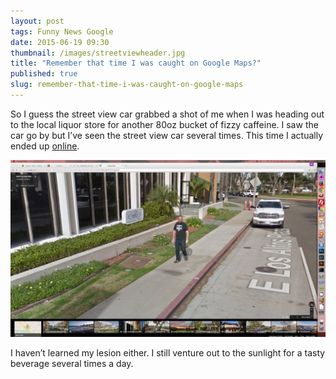 ```yaml
---
layout: post
tags: Funny News Google
date: 2015-06-19 09:30
thumbnail: /images/streetviewheader.jpg
title: "Remember that time I was caught on Google Maps?"
published: true
slug: remember-that-time-i-was-caught-on-google-maps
---
```


So I guess the street view car grabbed a shot of me when I was heading out to the local liquor store for another 80oz bucket of fizzy caffeine. I saw the car go by but I’ve seen the street view car several times. This time I actually ended up [online](https://encrypted.google.com/maps/@33.783028,-118.132319,3a,75y,5.39h,66.81t/data=!3m6!1e1!3m4!1slv3OU5FMHMmM0K4a6np3pg!2e0!7i13312!8i6656).

![](/images/doing-my-thang.jpg)

I haven’t learned my lesion either. I still venture out to the sunlight for a tasty beverage several times a day.
